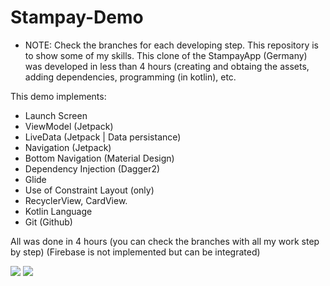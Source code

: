# Stampay-Demo
* NOTE: Check the branches for each developing step.
This repository is to show some of my skills. This clone of the StampayApp (Germany) was developed in less than 4 hours (creating and obtaing the assets, adding dependencies, programming (in kotlin), etc.

This demo implements:
- Launch Screen
- ViewModel (Jetpack)
- LiveData (Jetpack | Data persistance)
- Navigation (Jetpack)
- Bottom Navigation (Material Design)
- Dependency Injection (Dagger2)
- Glide
- Use of Constraint Layout (only)
- RecyclerView, CardView.
- Kotlin Language
- Git (Github)

All was done in 4 hours (you can check the branches with all my work step by step)
(Firebase is not implemented but can be integrated)

![](stampay-kleine-demo01.gif)
![](stampay-kleine-demo02.gif)

